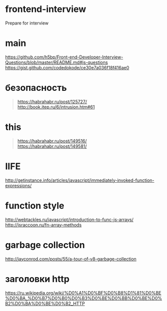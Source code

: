 # frontend-interview
Prepare for interview

# main 
https://github.com/h5bp/Front-end-Developer-Interview-Questions/blob/master/README.md#js-questions
https://gist.github.com/codedokode/ce30e7a036f18f416ae0


# безопасность
> https://habrahabr.ru/post/125727/
> http://book.itep.ru/6/intrusion.htm#61

# this
> https://habrahabr.ru/post/149516/  
> https://habrahabr.ru/post/149581/

# IIFE
http://getinstance.info/articles/javascript/immediately-invoked-function-expressions/

# function style
http://webtackles.ru/javascript/introduction-to-func-js-arrays/
http://jsraccoon.ru/fn-array-methods

# garbage collection
http://jayconrod.com/posts/55/a-tour-of-v8-garbage-collection

# заголовки http
https://ru.wikipedia.org/wiki/%D0%A1%D0%BF%D0%B8%D1%81%D0%BE%D0%BA_%D0%B7%D0%B0%D0%B3%D0%BE%D0%BB%D0%BE%D0%B2%D0%BA%D0%BE%D0%B2_HTTP
